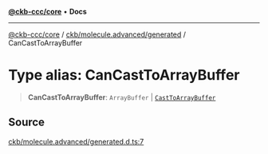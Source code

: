[**@ckb-ccc/core**](README.md) • **Docs**

***

[@ckb-ccc/core](README.md) / [ckb/molecule.advanced/generated](ckb.molecule.advanced.generated.md) / CanCastToArrayBuffer

# Type alias: CanCastToArrayBuffer

> **CanCastToArrayBuffer**: `ArrayBuffer` \| [`CastToArrayBuffer`](ckb.molecule.advanced.generated.Interface.CastToArrayBuffer.md)

## Source

[ckb/molecule.advanced/generated.d.ts:7](https://github.com/SpectreMercury/ccc/blob/1b34760fdeb60ebebc0a7e641c12ef11dff1e7d0/packages/core/src/ckb/molecule.advanced/generated.d.ts#L7)
